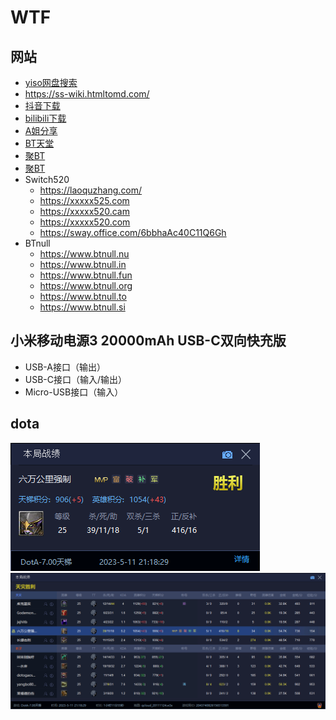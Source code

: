 # WTF

## 网站

- [yiso网盘搜索](https://yiso.fun/)
- https://ss-wiki.htmltomd.com/
- [抖音下载](https://ouotool.com/)
- [bilibili下载](https://bilibili.iiilab.com/)
- [A姐分享](https://www.ahhhhfs.com/)
- [BT天堂](https://xn--bt-yq5cy8rerbq21h.com)
- [聚BT](https://1jubt.xyz/)
- [聚BT](https://1jubt.top//)
- Switch520
  - https://laoquzhang.com/
  - https://xxxxx525.com
  - https://xxxxx520.cam
  - https://xxxxx520.com
  - https://sway.office.com/6bbhaAc40C11Q6Gh
- BTnull
  - https://www.btnull.nu
  - https://www.btnull.in
  - https://www.btnull.fun
  - https://www.btnull.org
  - https://www.btnull.to
  - https://www.btnull.si

## 小米移动电源3 20000mAh USB-C双向快充版

- USB-A接口（输出）
- USB-C接口（输入/输出）
- Micro-USB接口（输入）

## dota

![dota](./dota-thumbnail.png)
![dota table](./dota-detail-list.png)
